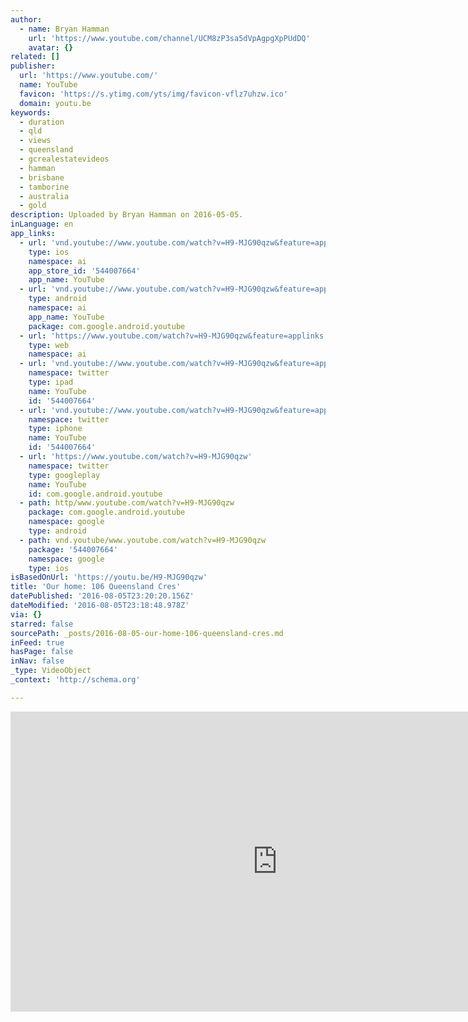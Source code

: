 ```yaml
---
author:
  - name: Bryan Hamman
    url: 'https://www.youtube.com/channel/UCM8zP3sa5dVpAgpgXpPUdDQ'
    avatar: {}
related: []
publisher:
  url: 'https://www.youtube.com/'
  name: YouTube
  favicon: 'https://s.ytimg.com/yts/img/favicon-vflz7uhzw.ico'
  domain: youtu.be
keywords:
  - duration
  - qld
  - views
  - queensland
  - gcrealestatevideos
  - hamman
  - brisbane
  - tamborine
  - australia
  - gold
description: Uploaded by Bryan Hamman on 2016-05-05.
inLanguage: en
app_links:
  - url: 'vnd.youtube://www.youtube.com/watch?v=H9-MJG90qzw&feature=applinks'
    type: ios
    namespace: ai
    app_store_id: '544007664'
    app_name: YouTube
  - url: 'vnd.youtube://www.youtube.com/watch?v=H9-MJG90qzw&feature=applinks'
    type: android
    namespace: ai
    app_name: YouTube
    package: com.google.android.youtube
  - url: 'https://www.youtube.com/watch?v=H9-MJG90qzw&feature=applinks'
    type: web
    namespace: ai
  - url: 'vnd.youtube://www.youtube.com/watch?v=H9-MJG90qzw&feature=applinks'
    namespace: twitter
    type: ipad
    name: YouTube
    id: '544007664'
  - url: 'vnd.youtube://www.youtube.com/watch?v=H9-MJG90qzw&feature=applinks'
    namespace: twitter
    type: iphone
    name: YouTube
    id: '544007664'
  - url: 'https://www.youtube.com/watch?v=H9-MJG90qzw'
    namespace: twitter
    type: googleplay
    name: YouTube
    id: com.google.android.youtube
  - path: http/www.youtube.com/watch?v=H9-MJG90qzw
    package: com.google.android.youtube
    namespace: google
    type: android
  - path: vnd.youtube/www.youtube.com/watch?v=H9-MJG90qzw
    package: '544007664'
    namespace: google
    type: ios
isBasedOnUrl: 'https://youtu.be/H9-MJG90qzw'
title: 'Our home: 106 Queensland Cres'
datePublished: '2016-08-05T23:20:20.156Z'
dateModified: '2016-08-05T23:18:48.978Z'
via: {}
starred: false
sourcePath: _posts/2016-08-05-our-home-106-queensland-cres.md
inFeed: true
hasPage: false
inNav: false
_type: VideoObject
_context: 'http://schema.org'

---
```

<iframe src="https://cdn.embedly.com/widgets/media.html?src=https%3A%2F%2Fwww.youtube.com%2Fembed%2FH9-MJG90qzw%3Ffeature%3Doembed&amp;url=http%3A%2F%2Fwww.youtube.com%2Fwatch%3Fv%3DH9-MJG90qzw&amp;image=https%3A%2F%2Fi.ytimg.com%2Fvi%2FH9-MJG90qzw%2Fhqdefault.jpg&amp;key=b7d04c9b404c499eba89ee7072e1c4f7&amp;type=text%2Fhtml&amp;schema=youtube" width="854" height="480" scrolling="no" frameborder="0" allowfullscreen="" style=""></iframe>